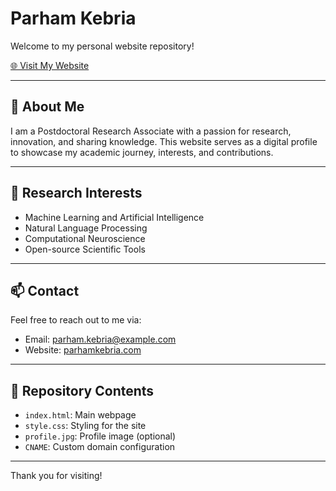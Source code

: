 
# Parham Kebria

Welcome to my personal website repository!

<a href="https://parhamkebria.com" target="_blank">🌐 Visit My Website</a>

---

## 🧠 About Me
I am a Postdoctoral Research Associate with a passion for research, innovation, and sharing knowledge. This website serves as a digital profile to showcase my academic journey, interests, and contributions.

---

## 🔬 Research Interests
- Machine Learning and Artificial Intelligence
- Natural Language Processing
- Computational Neuroscience
- Open-source Scientific Tools

---

## 📫 Contact
Feel free to reach out to me via:
- Email: parham.kebria@example.com
- Website: <a href="https://parhamkebria.com" target="_blank">parhamkebria.com</a>

---

## 📁 Repository Contents
- `index.html`: Main webpage
- `style.css`: Styling for the site
- `profile.jpg`: Profile image (optional)
- `CNAME`: Custom domain configuration

---

Thank you for visiting!
